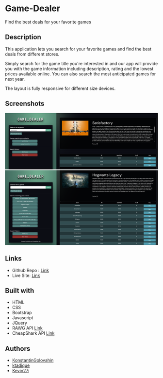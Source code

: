 # Game-Dealer

Find the best deals for your favorite games

## Description

This application lets you search for your favorite games and find the best deals from different stores.

Simply search for the game title you're interested in and our app will provide you with the game information including description, rating and the lowest prices available online.
You can also search the most anticipated games for next year.

The layout is fully responsive for different size devices.

## Screenshots

![Game Details](assets/img/Screenshot_Game_Detailsr.png)
![Popular Games](assets/img/Screenshot_Popular_Games.png)

## Links

- Github Repo : [Link](https://github.com/KonstantinGolovahin/Game-Dealer)
- Live Site: [Link](https://konstantingolovahin.github.io/Game-Dealer/)

## Built with

- HTML
- CSS
- Bootstrap
- Javascript
- JQuery
- RAWG API [Link](https://rapidapi.com/accujazz/api/rawg-video-games-database)
- CheapShark API [Link](https://rapidapi.com/CheapShark/api/cheapshark-game-deals)

## Authors

- [KonstantinGolovahin](https://github.com/KonstantinGolovahin)
- [ktadique](https://github.com/ktadique)
- [Kevin27j](https://github.com/Kevin27j)
